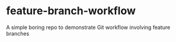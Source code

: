 # feature-branch-workflow
A simple boring repo to demonstrate Git workflow involving feature branches